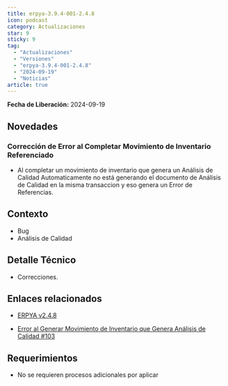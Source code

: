 ```yaml
---
title: erpya-3.9.4-001-2.4.8
icon: podcast
category: Actualizaciones
star: 9
sticky: 9
tag:
  - "Actualizaciones"
  - "Versiones"
  - "erpya-3.9.4-001-2.4.8"
  - "2024-09-19"
  - "Noticias"
article: true
---
```


**Fecha de Liberación:** 2024-09-19

## Novedades

### Corrección de Error al Completar Movimiento de Inventario Referenciado

- Al completar un movimiento de inventario que genera un Análisis de Calidad Automaticamente no está generando el documento de Análisis de Calidad en la misma transaccion y eso genera un Error de Referencias.

## Contexto

- Bug
- Análisis de Calidad

## Detalle Técnico

- Correcciones.

## Enlaces relacionados

- [ERPYA v2.4.8](https://github.com/erpya/adempiere_patch_zk/releases/tag/2.4.8)

- [Error al Generar Movimiento de Inventario que Genera Análisis de Calidad #103](https://github.com/erpcya/Control-NATULAC/issues/103)

## Requerimientos

- No se requieren procesos adicionales por aplicar
